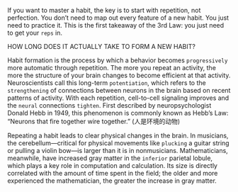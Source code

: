 If you want to master a habit, the key is to start with repetition, not
perfection. You don’t need to map out every feature of a new habit.
You just need to practice it. This is the first takeaway of the 3rd Law:
you just need to get your `reps` in.

HOW LONG DOES IT ACTUALLY TAKE TO FORM A NEW HABIT?

Habit formation is the process by which a behavior becomes
`progressively` more automatic through repetition. The more you repeat
an activity, the more the structure of your brain changes to become
efficient at that activity. Neuroscientists call this long-term
`potentiation`, which refers to the `strengthening` of connections between
neurons in the brain based on recent patterns of activity. With each
repetition, cell-to-cell signaling improves and the `neural` connections
`tighten`. First described by neuropsychologist Donald Hebb in 1949,
this phenomenon is commonly known as Hebb’s Law: “Neurons that
fire together wire together.”
(人是环境的动物)

Repeating a habit leads to clear physical changes in the brain. In
musicians, the cerebellum—critical for physical movements like
`plucking` a guitar string or pulling a violin bow—is larger than it is in
nonmusicians. Mathematicians, meanwhile, have increased gray
matter in the `inferior` parietal lobule, which plays a key role in
computation and calculation. Its size is directly correlated with the
amount of time spent in the field; the older and more experienced the
mathematician, the greater the increase in gray matter.